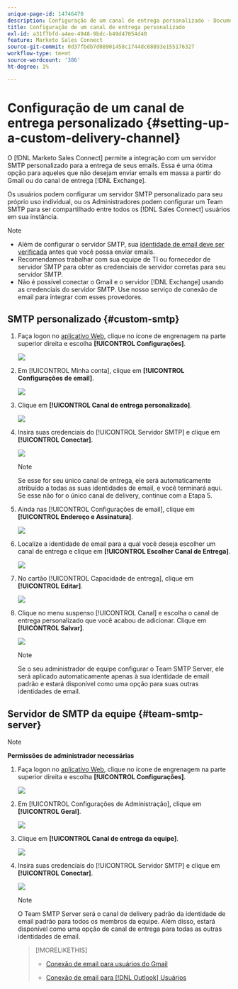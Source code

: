 ```yaml
---
unique-page-id: 14746470
description: Configuração de um canal de entrega personalizado - Documentação do Marketo - Documentação do produto
title: Configuração de um canal de entrega personalizado
exl-id: a31f7bfd-a4ee-4948-9bdc-b49d47054d40
feature: Marketo Sales Connect
source-git-commit: 0d37fbdb7d08901458c1744dc68893e155176327
workflow-type: tm+mt
source-wordcount: '386'
ht-degree: 1%

---
```


# Configuração de um canal de entrega personalizado {#setting-up-a-custom-delivery-channel}

O [!DNL Marketo Sales Connect] permite a integração com um servidor SMTP personalizado para a entrega de seus emails. Essa é uma ótima opção para aqueles que não desejam enviar emails em massa a partir do Gmail ou do canal de entrega [!DNL Exchange].

Os usuários podem configurar um servidor SMTP personalizado para seu próprio uso individual, ou os Administradores podem configurar um Team SMTP para ser compartilhado entre todos os [!DNL Sales Connect] usuários em sua instância.

>[!NOTE]
>
>* Além de configurar o servidor SMTP, sua [identidade de email deve ser verificada](/help/marketo/product-docs/marketo-sales-connect/getting-started/email-settings/verify-your-email.md) antes que você possa enviar emails.
>* Recomendamos trabalhar com sua equipe de TI ou fornecedor de servidor SMTP para obter as credenciais de servidor corretas para seu servidor SMTP.
>* Não é possível conectar o Gmail e o servidor [!DNL Exchange] usando as credenciais do servidor SMTP. Use nosso serviço de conexão de email para integrar com esses provedores.

## SMTP personalizado {#custom-smtp}

1. Faça logon no [aplicativo Web](https://toutapp.com/login), clique no ícone de engrenagem na parte superior direita e escolha **[!UICONTROL Configurações]**.

   ![](assets/setting-up-a-custom-delivery-channel-1.png)

1. Em [!UICONTROL Minha conta], clique em **[!UICONTROL Configurações de email]**.

   ![](assets/setting-up-a-custom-delivery-channel-2.png)

1. Clique em **[!UICONTROL Canal de entrega personalizado]**.

   ![](assets/setting-up-a-custom-delivery-channel-3.png)

1. Insira suas credenciais do [!UICONTROL Servidor SMTP] e clique em **[!UICONTROL Conectar]**.

   ![](assets/setting-up-a-custom-delivery-channel-4.png)

   >[!NOTE]
   >
   >Se esse for seu único canal de entrega, ele será automaticamente atribuído a todas as suas identidades de email, e você terminará aqui. Se esse não for o único canal de delivery, continue com a Etapa 5.

1. Ainda nas [!UICONTROL Configurações de email], clique em **[!UICONTROL Endereço e Assinatura]**.

   ![](assets/setting-up-a-custom-delivery-channel-5.png)

1. Localize a identidade de email para a qual você deseja escolher um canal de entrega e clique em **[!UICONTROL Escolher Canal de Entrega]**.

   ![](assets/setting-up-a-custom-delivery-channel-6.png)

1. No cartão [!UICONTROL Capacidade de entrega], clique em **[!UICONTROL Editar]**.

   ![](assets/setting-up-a-custom-delivery-channel-7.png)

1. Clique no menu suspenso [!UICONTROL Canal] e escolha o canal de entrega personalizado que você acabou de adicionar. Clique em **[!UICONTROL Salvar]**.

   ![](assets/setting-up-a-custom-delivery-channel-8.png)

   >[!NOTE]
   >
   >Se o seu administrador de equipe configurar o Team SMTP Server, ele será aplicado automaticamente apenas à sua identidade de email padrão e estará disponível como uma opção para suas outras identidades de email.

## Servidor de SMTP da equipe {#team-smtp-server}

>[!NOTE]
>
>**Permissões de administrador necessárias**

1. Faça logon no [aplicativo Web](https://toutapp.com/login), clique no ícone de engrenagem na parte superior direita e escolha **[!UICONTROL Configurações]**.

   ![](assets/setting-up-a-custom-delivery-channel-9.png)

1. Em [!UICONTROL Configurações de Administração], clique em **[!UICONTROL Geral]**.

   ![](assets/setting-up-a-custom-delivery-channel-10.png)

1. Clique em **[!UICONTROL Canal de entrega da equipe]**.

   ![](assets/setting-up-a-custom-delivery-channel-11.png)

1. Insira suas credenciais do [!UICONTROL Servidor SMTP] e clique em **[!UICONTROL Conectar]**.

   ![](assets/setting-up-a-custom-delivery-channel-12.png)

   >[!NOTE]
   >
   >O Team SMTP Server será o canal de delivery padrão da identidade de email padrão para todos os membros da equipe. Além disso, estará disponível como uma opção de canal de entrega para todas as outras identidades de email.

   >[!MORELIKETHIS]
   >
   >* [Conexão de email para usuários do Gmail](/help/marketo/product-docs/marketo-sales-connect/email-plugins/gmail/email-connection-for-gmail-users.md)
   >
   >* [Conexão de email para [!DNL Outlook] Usuários](/help/marketo/product-docs/marketo-sales-connect/email-plugins/msc-for-outlook/email-connection-for-outlook-users.md)
